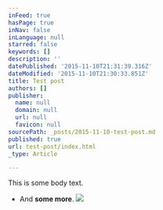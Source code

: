 ```yaml
---
inFeed: true
hasPage: true
inNav: false
inLanguage: null
starred: false
keywords: []
description: ''
datePublished: '2015-11-10T21:31:39.316Z'
dateModified: '2015-11-10T21:30:33.851Z'
title: Test post
authors: []
publisher:
  name: null
  domain: null
  url: null
  favicon: null
sourcePath: _posts/2015-11-10-test-post.md
published: true
url: test-post/index.html
_type: Article

---
```

This is some body text.

* And **some more**.
![](https://the-grid-user-content.s3-us-west-2.amazonaws.com/c51504c3-a47d-48bf-900d-75784c8f502b.png)
